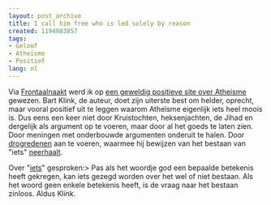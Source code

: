 ```yaml
---
layout: post_archive
title: I call him free who is led solely by reason
created: 1194983857
tags:
- Geloof
- Atheïsme
- Positief
lang: nl
---
```

Via [Frontaalnaakt](http://www.peterbreedveld.com/archives/00001170.html) werd ik op [een geweldig positieve site over Atheisme](http://www.freewebs.com/deatheist/) gewezen. Bart Klink, de auteur, doet zijn uiterste best om helder, oprecht, maar vooral positief uit te leggen waarom Atheïsme eigenlijk iets heel moois is. Dus eens een keer niet door Kruistochten, heksenjachten, de Jihad en dergelijk als argument op te voeren, maar door al het goeds te laten zien. Door meningen met onderbouwde argumenten onderuit te halen. Door [drogredenen](http://bler.webschuur.com/herken_en_gebruik_de_drogreden) aan te voeren, waarmee hij bewijzen van het bestaan van "iets" [neerhaalt](http://www.freewebs.com/deatheist/Drogredenen.htm).

Over "[iets](http://nl.wikipedia.org/wiki/Ietsisme)" gesproken:> Pas als het woordje god een bepaalde betekenis heeft gekregen, kan iets gezegd worden over het wel of niet bestaan. Als het woord geen enkele betekenis heeft, is de vraag naar het bestaan zinloos. Aldus Klink.

